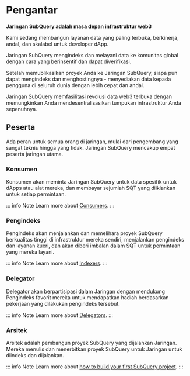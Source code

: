 # Pengantar

**Jaringan SubQuery adalah masa depan infrastruktur web3**

Kami sedang membangun layanan data yang paling terbuka, berkinerja, andal, dan skalabel untuk developer dApp.

Jaringan SubQuery mengindeks dan melayani data ke komunitas global dengan cara yang berinsentif dan dapat diverifikasi.

Setelah memublikasikan proyek Anda ke Jaringan SubQuery, siapa pun dapat mengindeks dan menghostingnya - menyediakan data kepada pengguna di seluruh dunia dengan lebih cepat dan andal.

Jaringan SubQuery memfasilitasi revolusi data web3 terbuka dengan memungkinkan Anda mendesentralisasikan tumpukan infrastruktur Anda sepenuhnya.

## Peserta

Ada peran untuk semua orang di jaringan, mulai dari pengembang yang sangat teknis hingga yang tidak. Jaringan SubQuery mencakup empat peserta jaringan utama.

### Konsumen

Konsumen akan meminta Jaringan SubQuery untuk data spesifik untuk dApps atau alat mereka, dan membayar sejumlah SQT yang diiklankan untuk setiap permintaan.

::: info Note Learn more about [Consumers](./consumers.md). :::

### Pengindeks

Pengindeks akan menjalankan dan memelihara proyek SubQuery berkualitas tinggi di infrastruktur mereka sendiri, menjalankan pengindeks dan layanan kueri, dan akan diberi imbalan dalam SQT untuk permintaan yang mereka layani.

::: info Note Learn more about [Indexers](./indexers.md). :::

### Delegator

Delegator akan berpartisipasi dalam Jaringan dengan mendukung Pengindeks favorit mereka untuk mendapatkan hadiah berdasarkan pekerjaan yang dilakukan pengindeks tersebut.

::: info Note Learn more about [Delegators](./delegators.md). :::

### Arsitek

Arsitek adalah pembangun proyek SubQuery yang dijalankan Jaringan. Mereka menulis dan menerbitkan proyek SubQuery untuk Jaringan untuk diindeks dan dijalankan.

::: info Note Learn more about [how to build your first SubQuery project](../build/introduction.md). :::
